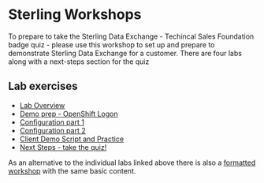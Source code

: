 # Sterling Workshops

To prepare to take the Sterling Data Exchange - Techincal Sales Foundation badge quiz - please use this workshop to set up and prepare to demonstrate Sterling Data Exchange for a customer. There are four labs along with a next-steps section for the quiz

## Lab exercises

- [Lab Overview](docs/Overview.md)
- [Demo prep - OpenShift Logon](docs/DemoPreparation-OCPlogon.md)
- [Configuration part 1](docs/ConfigurationPart1.md)
- [Configuration part 2](docs/ConfigurationPart2.md)
- [Client Demo Script and Practice](docs/ClientDemonstration.md)
- [Next Steps - take the quiz!](docs/NextSteps.md)

As an alternative to the individual labs linked above there is also a [formatted workshop](https://timroster.github.io/SalesEnablement-SterlingDataExchange-L3/) with the same basic content.
